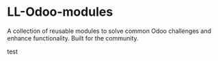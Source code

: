 # LL-Odoo-modules
 A collection of reusable modules to solve common Odoo challenges and enhance functionality.  Built for the community.

test